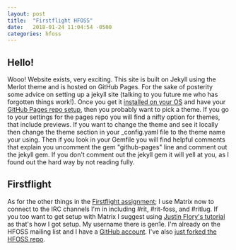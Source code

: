 ```yaml
---
layout: post
title:  "Firstflight HFOSS"
date:   2018-01-24 11:04:54 -0500
categories: hfoss
---
```

## Hello!

Wooo! Website exists, very exciting. This site is built on Jekyll using the Merlot theme and is hosted on GitHub Pages. For the sake of posterity some advice on setting up a jekyll site (talking to you future me who has forgotten things work!). Once you get it [installed on your OS](https://jekyllrb.com/docs/installation/) and have your [GitHub Pages repo setup](https://pages.github.com/), then you probably want to pick a theme. If you go to your settings for the pages repo you will find a nifty option for themes, that include previews. If you want to change the theme and see it locally then change the theme section in your _config.yaml file to the theme name your using. Then if you look in your Gemfile you will find helpful comments that explain you uncomment the gem "github-pages" line and comment out the jekyll gem. If you don't comment out the jekyll gem it will yell at you, as I found out the hard way by not reading fully.

## Firstflight

As for the other things in the [Firstflight assignment](https://github.com/ritjoe/hfoss/wiki/firstflight); I use Matrix now to connect to the IRC channels I'm in including #rit, #rit-foss, and #ritlug. If you too want to get setup with Matrix I suggest using [Justin Flory's tutorial](https://opensource.com/article/17/5/introducing-riot-IRC) as that's how I got setup. My username there is gen1e. I'm already on the HFOSS mailing list and I have a [GitHub account](https://github.com/reginatl). I've also [just forked the HFOSS repo](https://github.com/ReginaTL/hfoss).
